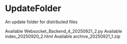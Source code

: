 # UpdateFolder
An update folder for distributed files

Available Websocket_Backend_4_20250921_2.py
Available index_20250920_2.html
Available archive_20250921_1.zip
